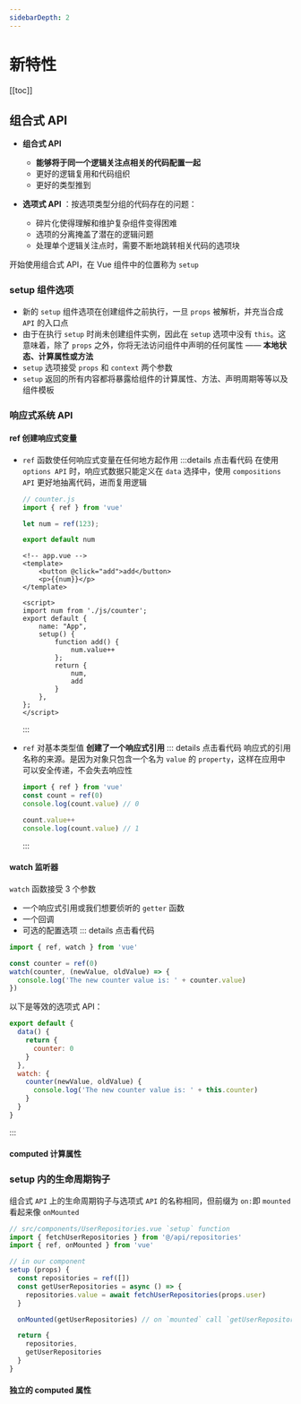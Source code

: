 ```yaml
---
sidebarDepth: 2
---
```


# 新特性
[[toc]]

## 组合式 API
- **组合式 API**
    - **能够将于同一个逻辑关注点相关的代码配置一起**
    - 更好的逻辑复用和代码组织
    - 更好的类型推到

- **选项式 API** ：按选项类型分组的代码存在的问题：
    - 碎片化使得理解和维护复杂组件变得困难
    - 选项的分离掩盖了潜在的逻辑问题
    - 处理单个逻辑关注点时，需要不断地跳转相关代码的选项块

开始使用组合式 API，在 Vue 组件中的位置称为 `setup`

### setup 组件选项
- 新的 `setup` 组件选项在创建组件之前执行，一旦 `props` 被解析，并充当合成 `API` 的入口点
- 由于在执行 `setup` 时尚未创建组件实例，因此在 `setup` 选项中没有 `this`。这意味着，除了 `props` 之外，你将无法访问组件中声明的任何属性 —— **本地状态、计算属性或方法**
- `setup` 选项接受 `props` 和 `context` 两个参数
- `setup` 返回的所有内容都将暴露给组件的计算属性、方法、声明周期等等以及组件模板

### 响应式系统 API

#### ref 创建响应式变量
- `ref` 函数使任何响应式变量在任何地方起作用
    :::details 点击看代码
    在使用 `options API` 时，响应式数据只能定义在 `data` 选择中，使用 `compositions API` 更好地抽离代码，进而复用逻辑
    ```js
    // counter.js
    import { ref } from 'vue'

    let num = ref(123);

    export default num
    ```
    ```vue
    <!-- app.vue -->
    <template>
        <button @click="add">add</button>
        <p>{{num}}</p>
    </template>

    <script>
    import num from './js/counter';
    export default {
        name: "App",
        setup() {
            function add() {
                num.value++
            };
            return {
                num,
                add
            }
        },
    };
    </script>
    ```
    :::

- `ref` 对基本类型值 **创建了一个响应式引用**
    ::: details 点击看代码
    响应式的引用名称的来源。是因为对象只包含一个名为 `value` 的 `property`，这样在应用中可以安全传递，不会失去响应性
    ```js
    import { ref } from 'vue'
    const count = ref(0)
    console.log(count.value) // 0

    count.value++
    console.log(count.value) // 1
    ```
    :::

#### watch 监听器
`watch` 函数接受 3 个参数
- 一个响应式引用或我们想要侦听的 `getter` 函数
- 一个回调
- 可选的配置选项
::: details 点击看代码
```js
import { ref, watch } from 'vue'

const counter = ref(0)
watch(counter, (newValue, oldValue) => {
  console.log('The new counter value is: ' + counter.value)
})
```
以下是等效的选项式 API：
```js
export default {
  data() {
    return {
      counter: 0
    }
  },
  watch: {
    counter(newValue, oldValue) {
      console.log('The new counter value is: ' + this.counter)
    }
  }
}
```
:::

#### computed 计算属性

### setup 内的生命周期钩子
组合式 `API` 上的生命周期钩子与选项式 `API` 的名称相同，但前缀为 `on:`即 `mounted` 看起来像 `onMounted`
```js
// src/components/UserRepositories.vue `setup` function
import { fetchUserRepositories } from '@/api/repositories'
import { ref, onMounted } from 'vue'

// in our component
setup (props) {
  const repositories = ref([])
  const getUserRepositories = async () => {
    repositories.value = await fetchUserRepositories(props.user)
  }

  onMounted(getUserRepositories) // on `mounted` call `getUserRepositories`

  return {
    repositories,
    getUserRepositories
  }
}
```



#### 独立的 computed 属性










